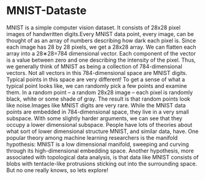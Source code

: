 # MNIST-Dataste
MNIST is a simple computer vision dataset. It consists of 28x28 pixel images of handwritten digits.Every MNIST data point, every image, can be thought of as an array of numbers describing how dark each pixel is. Since each image has 28 by 28 pixels, we get a 28x28 array. We can flatten each array into a 28∗28=784 dimensional vector. Each component of the vector is a value between zero and one describing the intensity of the pixel. Thus, we generally think of MNIST as being a collection of 784-dimensional vectors.  Not all vectors in this 784-dimensional space are MNIST digits. Typical points in this space are very different! To get a sense of what a typical point looks like, we can randomly pick a few points and examine them. In a random point – a random 28x28 image – each pixel is randomly black, white or some shade of gray. The result is that random points look like noise.Images like MNIST digits are very rare. While the MNIST data points are embedded in 784-dimensional space, they live in a very small subspace. With some slightly harder arguments, we can see that they occupy a lower dimensional subspace.  People have lots of theories about what sort of lower dimensional structure MNIST, and similar data, have. One popular theory among machine learning researchers is the manifold hypothesis: MNIST is a low dimensional manifold, sweeping and curving through its high-dimensional embedding space. Another hypothesis, more associated with topological data analysis, is that data like MNIST consists of blobs with tentacle-like protrusions sticking out into the surrounding space.  But no one really knows, so lets explore!
